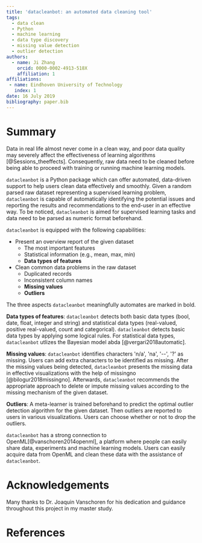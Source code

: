 ```yaml
---
title: 'datacleanbot: an automated data cleaning tool'
tags:
  - data clean
  - Python
  - machine learning
  - data type discovery
  - missing value detection
  - outlier detection
authors:
  - name: Ji Zhang
    orcid: 0000-0002-4913-518X
    affiliation: 1
affiliations:
 - name: Eindhoven University of Technology
   index: 1
date: 16 July 2019
bibliography: paper.bib
---
```


# Summary

Data in real life almost never come in a clean way, and poor data quality may severely affect the effectiveness of learning algorithms [@Sessions_theeffects]. Consequently, raw data need to be cleaned before being able to proceed with training or running machine learning models.

``datacleanbot`` is a Python package which can offer automated, data-driven support to help users clean data effectively and smoothly. Given a random parsed raw dataset representing a supervised learning problem, ``datacleanbot`` is capable of automatically identifying the potential issues and reporting the results and recommendations to the end-user in an effective way. To be noticed, ``datacleanbot`` is aimed for supervised learning tasks and data need to be parsed as numeric format beforehand.

``datacleanbot`` is equipped with the following capabilities:
* Present an overview report of the given dataset
    * The most important features
    * Statistical information (e.g., mean, max, min)
    * **Data types of features**
* Clean common data problems in the raw dataset
    * Duplicated records
    * Inconsistent column names
    * **Missing values**
    * **Outliers**

The three aspects ``datacleanbot`` meaningfully automates are marked in bold.

**Data types of features**: ``datacleanbot`` detects both basic data types (bool, date, float, integer and string) and statistical data types (real-valued, positive real-valued, count and categorical). ``datacleanbot`` detects basic data types by applying some logical rules. For statistical data types, ``datacleanbot`` utlizes the Bayesian model abda [@vergari2018automatic].

**Missing values**: ``datacleanbot`` identifies characters 'n/a', 'na', '--', '?' as missing. Users can add extra characters to be identified as missing. After the missing values being detected, ``datacleanbot`` presents the missing data in effective visualizations with the help of missingno [@bilogur2018missingno]. Afterwards, ``datacleanbot`` recommends the appropriate approach to delete or impute missing values according to the missing mechanism of the given dataset.

**Outliers**: A meta-learner is trained beforehand to predict the optimal outlier detection algorithm for the given dataset. Then outliers are reported to users in various visualizations.
Users can choose whether or not to drop the outliers.

``datacleanbot`` has a strong connection to OpenML[@vanschoren2014openml], a platform where people can easily share data, experiments and machine learning models. Users can easily acquire data from OpenML and clean these data with the assistance of ``datacleanbot``. 



# Acknowledgements

Many thanks to Dr. Joaquin Vanschoren for his dedication and guidance throughout this project in my master study.

# References

